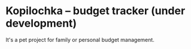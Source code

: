 # Kopilochka – budget tracker (under development)

It's a pet project for family or personal budget management.
